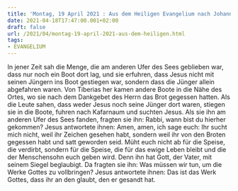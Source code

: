 ```yaml
---
title: 'Montag, 19 April 2021 : Aus dem Heiligen Evangelium nach Johannes - Joh 6,22-29.'
date: 2021-04-18T17:47:00.001+02:00
draft: false
url: /2021/04/montag-19-april-2021-aus-dem-heiligen.html
tags: 
- EVANGELIUM
---
```


In jener Zeit sah die Menge, die am anderen Ufer des Sees geblieben war, dass nur noch ein Boot dort lag, und sie erfuhren, dass Jesus nicht mit seinen Jüngern ins Boot gestiegen war, sondern dass die Jünger allein abgefahren waren. Von Tiberias her kamen andere Boote in die Nähe des Ortes, wo sie nach dem Dankgebet des Herrn das Brot gegessen hatten. Als die Leute sahen, dass weder Jesus noch seine Jünger dort waren, stiegen sie in die Boote, fuhren nach Kafarnaum und suchten Jesus. Als sie ihn am anderen Ufer des Sees fanden, fragten sie ihn: Rabbi, wann bist du hierher gekommen? Jesus antwortete ihnen: Amen, amen, ich sage euch: Ihr sucht mich nicht, weil ihr Zeichen gesehen habt, sondern weil ihr von den Broten gegessen habt und satt geworden seid. Müht euch nicht ab für die Speise, die verdirbt, sondern für die Speise, die für das ewige Leben bleibt und die der Menschensohn euch geben wird. Denn ihn hat Gott, der Vater, mit seinem Siegel beglaubigt. Da fragten sie ihn: Was müssen wir tun, um die Werke Gottes zu vollbringen? Jesus antwortete ihnen: Das ist das Werk Gottes, dass ihr an den glaubt, den er gesandt hat.